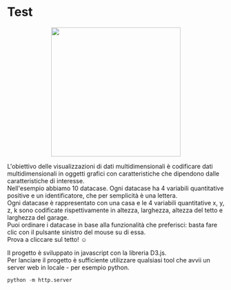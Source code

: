 # Test
<div align="center">
  <img src="https://github.com/mariocuomo/InfoVis/blob/main/test/imgs/casette.png" width="300">
</div>

L'obiettivo delle visualizzazioni di dati multidimensionali è codificare dati multidimensionali in oggetti grafici con caratteristiche che dipendono dalle caratteristiche di interesse.<br>
Nell'esempio abbiamo 10 datacase. Ogni datacase ha 4 variabili quantitative positive e un identificatore, che per semplicità è una lettera.<br>
Ogni datacase è rappresentato con una casa e le 4 variabili quantitative x, y, z, k sono codificate rispettivamente in altezza, larghezza, altezza del tetto e larghezza del garage.<br>
Puoi ordinare i datacase in base alla funzionalità che preferisci: basta fare clic con il pulsante sinistro del mouse su di essa.<br>
Prova a cliccare sul tetto! ☺<br>

Il progetto è sviluppato in javascript con la libreria D3.js.<br>
Per lanciare il progetto è sufficiente utilizzare qualsiasi tool che avvii un server web in locale - per esempio python.

```python
python -m http.server
```